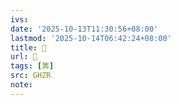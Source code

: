 ```yaml
---
ivs:
date: '2025-10-13T11:30:56+08:00'
lastmod: '2025-10-14T06:42:24+08:00'
title: 󰧫
url: 󰧫
tags: [筭]
src: GHZR
note:
---
```

